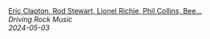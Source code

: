 <!--2024-05-03 00:52:49-->
<div class="yb">
  <a class="nodecor" href="/posts.html?rok/eric_clapton_rod_stewart_lionel_richie_phil_collins_bee_gees_-_soft_rock_ballads_70s_80s_90s">
    <img class="preview" data-videoid="CxWWKXIkfW4" src="https://i4.ytimg.com/vi/CxWWKXIkfW4/hqdefault.jpg" align="middle" alt="">
  </a>
  <div class="inlbl text">
    <a class="nodecor" href="/posts.html?rok/eric_clapton_rod_stewart_lionel_richie_phil_collins_bee_gees_-_soft_rock_ballads_70s_80s_90s">Eric Clapton, Rod Stewart, Lionel Richie, Phil Collins, Bee...</a><br>
    <i class="smaller2">Driving Rock Music</i><br>
    <i class="smaller3">2024-05-03</i>
  </div>
</div>
